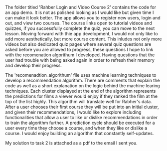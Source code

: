  The folder titled 'Rahber Login and Video Course 2' contains the code for an app demo. It is not as polished looking as I would like but given time I can make it look better.
The app allows you to register new users, login and out, and view two courses. The course links open to tutorial videos and quizzes, if you successfully complete the quiz, you can 
move to the next lesson. Moving forward with thie app development, I would not only like to add more aesthetically, but more course content. This inludes not only more videos but also dedicated quiz pages where several quiz questions are asked before you are allowed to progress, these questions I hope to link with the recomenation algorithum I developed. Having questions that the user had trouble with being asked again in order to refresh their memory and develop their progress. 

The 'recomenadtion_algorithum' file uses machine learning techniques to develop a recommendation algorithm. There are comments that explain the code as well as 
a short explanation on the logic behind the machine learing techniques. Each cluster displayed at the end of the algorithm represents the predictions for films a viewer would enjoy if they ranked the film at the top of the list highly. This algorithm will translate well for Rabher's data. After a user chooses their first course they will be put into an initial cluster, and given their recommendations, I would like to explore including functionalities that allow a user to like or dislike recommendations in order to train the algorithm further. A prediction cycle should be executed for a user every time they choose a course, and when they like or dislike a course. I would enjoy building an algorithm that constantly self-updates.  

My solution to task 2 is attached as a pdf to the email I sent you. 

